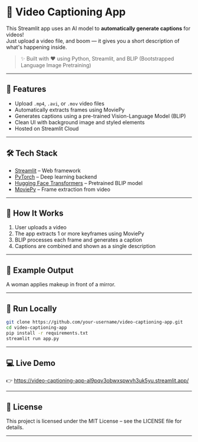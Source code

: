 # 🎥 Video Captioning App

This Streamlit app uses an AI model to **automatically generate captions** for videos!  
Just upload a video file, and boom — it gives you a short description of what's happening inside.

> ✨ Built with ❤️ using Python, Streamlit, and BLIP (Bootstrapped Language Image Pretraining)

---

## 🚀 Features

- Upload `.mp4`, `.avi`, or `.mov` video files
- Automatically extracts frames using MoviePy
- Generates captions using a pre-trained Vision-Language Model (BLIP)
- Clean UI with background image and styled elements
- Hosted on Streamlit Cloud

---

## 🛠️ Tech Stack

- [Streamlit](https://streamlit.io/) – Web framework
- [PyTorch](https://pytorch.org/) – Deep learning backend
- [Hugging Face Transformers](https://huggingface.co/) – Pretrained BLIP model
- [MoviePy](https://zulko.github.io/moviepy/) – Frame extraction from video

---

## 🧠 How It Works

1. User uploads a video
2. The app extracts 1 or more keyframes using MoviePy
3. BLIP processes each frame and generates a caption
4. Captions are combined and shown as a single description

---

## 📸 Example Output

A woman applies makeup in front of a mirror.

---

## 🧪 Run Locally

```bash
git clone https://github.com/your-username/video-captioning-app.git
cd video-captioning-app
pip install -r requirements.txt
streamlit run app.py
```

---

## 💻 Live Demo

👉 https://video-captioning-app-al9pqv3obwxspwvh3uk5yu.streamlit.app/

---

## 📄 License

This project is licensed under the MIT License – see the LICENSE file for details.

---
